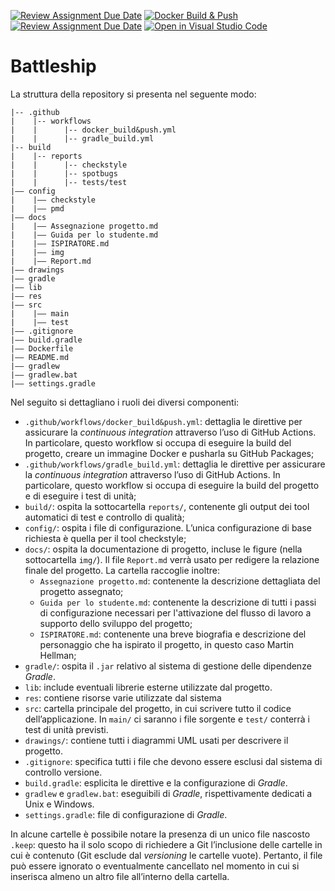 [![Review Assignment Due Date](https://classroom.github.com/assets/deadline-readme-button-24ddc0f5d75046c5622901739e7c5dd533143b0c8e959d652212380cedb1ea36.svg)](https://classroom.github.com/a/Fn6LoUUQ)
[![Docker Build & Push](https://github.com/softeng2223-inf-uniba/progetto2223-hellman/actions/workflows/docker_build&push.yml/badge.svg)](https://github.com/softeng2223-inf-uniba/progetto2223-hellman/actions/workflows/docker_build&push.yml)
[![Review Assignment Due Date](https://classroom.github.com/assets/deadline-readme-button-8d59dc4de5201274e310e4c54b9627a8934c3b88527886e3b421487c677d23eb.svg)](https://classroom.github.com/a/Fn6LoUUQ)
[![Open in Visual Studio Code](https://classroom.github.com/assets/open-in-vscode-c66648af7eb3fe8bc4f294546bfd86ef473780cde1dea487d3c4ff354943c9ae.svg)](https://classroom.github.com/online_ide?assignment_repo_id=10672244&assignment_repo_type=AssignmentRepo)
# Battleship

La struttura della repository si presenta nel seguente modo:

```plaintext
|-- .github
|    |-- workflows
|    |      |-- docker_build&push.yml
|    |      |-- gradle_build.yml
|-- build
|    |-- reports
|    |      |-- checkstyle
|    |      |-- spotbugs
|    |      |-- tests/test
|–– config
|    |–– checkstyle
|    |–– pmd
|–– docs
|    |–– Assegnazione progetto.md
|    |–– Guida per lo studente.md
|    |–– ISPIRATORE.md
|    |–– img
|    |–– Report.md
|–– drawings
|–– gradle
|–– lib
|–– res
|–– src
|    |–– main
|    |–– test
|–– .gitignore
|–– build.gradle
|–– Dockerfile
|–– README.md
|–– gradlew
|–– gradlew.bat
|–– settings.gradle
```

Nel seguito si dettagliano i ruoli dei diversi componenti:

- `.github/workflows/docker_build&push.yml`: dettaglia le direttive per assicurare la *continuous integration* attraverso l’uso di GitHub Actions. In particolare, questo workflow si occupa di eseguire la build del progetto, creare un immagine Docker e pusharla su GitHub Packages;
- `.github/workflows/gradle_build.yml`: dettaglia le direttive per assicurare la *continuous integration* attraverso l’uso di GitHub Actions. In particolare, questo workflow si occupa di eseguire la build del progetto e di eseguire i test di unità;
- `build/`: ospita la sottocartella `reports/`, contenente gli output dei tool automatici di test e controllo di qualità;
- `config/`: ospita i file di configurazione. L’unica configurazione di base richiesta è quella per il tool checkstyle;
- `docs/`: ospita la documentazione di progetto, incluse le figure (nella sottocartella `img/`).
  Il file `Report.md` verrà usato per redigere la relazione finale del progetto.
  La cartella raccoglie inoltre:
  - `Assegnazione progetto.md`: contenente la descrizione dettagliata del progetto assegnato;
  - `Guida per lo studente.md`: contenente la descrizione di tutti i passi di configurazione necessari per l'attivazione del flusso di lavoro a supporto dello sviluppo del progetto;
  - `ISPIRATORE.md`: contenente una breve biografia e descrizione del personaggio che ha ispirato il progetto, in questo caso Martin Hellman;
- `gradle/`: ospita il `.jar` relativo al sistema di gestione delle dipendenze *Gradle*.
- `lib`: include eventuali librerie esterne utilizzate dal progetto.
- `res`: contiene risorse varie utilizzate dal sistema
- `src`: cartella principale del progetto, in cui scrivere tutto il codice dell’applicazione. In `main/` ci saranno i file sorgente e `test/` conterrà i test di unità previsti.
- `drawings/`: contiene tutti i diagrammi UML usati per descrivere il progetto.
- `.gitignore`: specifica tutti i file che devono essere esclusi dal sistema di controllo versione.
- `build.gradle`: esplicita le direttive e la configurazione di *Gradle*.
- `gradlew` e `gradlew.bat`: eseguibili di *Gradle*, rispettivamente dedicati a Unix e Windows.
- `settings.gradle`: file di configurazione di *Gradle*.

In alcune cartelle è possibile notare la presenza di un unico file nascosto `.keep`: questo ha il solo scopo di richiedere a Git l’inclusione delle cartelle in cui è contenuto (Git esclude dal *versioning* le cartelle vuote). Pertanto, il file può essere ignorato o eventualmente cancellato nel momento in cui si inserisca almeno un altro file all’interno della cartella.
